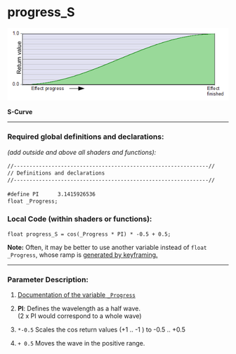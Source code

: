 # progress_S  
![](images/progress_S.png)  

**S-Curve**  
  
---

### Required global definitions and declarations: 
*(add outside and above all shaders and functions):*  

```` Code
//--------------------------------------------------------------//
// Definitions and declarations
//--------------------------------------------------------------//

#define PI      3.1415926536
float _Progress;
````  
  
### Local Code (within shaders or functions):  
```` Code
float progress_S = cos(_Progress * PI) * -0.5 + 0.5;
````
**Note:** Often, it may be better to use another variable instead of `float _Progress`, whose ramp is [generated by keyframing.](../../Basics/Variables_etc/Auto_synced/_Progress.md)

---

### Parameter Description:
1. [Documentation of the variable `_Progress`](_Progress.md)  

2. **PI**: Defines the wavelength as a half wave.  
   (2 x PI would correspond to a whole wave)  
   
 3. `*-0.5` Scales the cos return values (+1 .. -1 ) to -0.5 .. +0.5  
 
 4. `+ 0.5` Moves the wave in the positive range.   
